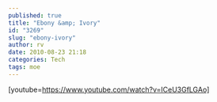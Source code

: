 ```yaml
---
published: true
title: "Ebony &amp; Ivory"
id: "3269"
slug: "ebony-ivory"
author: rv
date: 2010-08-23 21:18
categories: Tech
tags: moe
---
```

[youtube=https://www.youtube.com/watch?v=ICeU3GfLGAo]